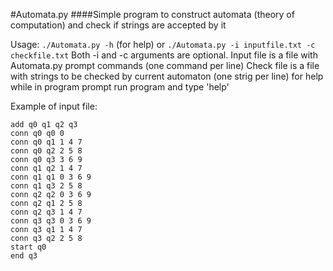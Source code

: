 #Automata.py
####Simple program to construct automata (theory of computation) and check if strings are accepted by it

 Usage: `./Automata.py -h` (for help) or
 `./Automata.py -i inputfile.txt -c checkfile.txt`
 Both -i and -c arguments are optional.
 Input file is a file with Automata.py prompt commands (one command per line)
 Check file is a file with strings to be checked by current automaton (one strig per line)
 for help while in program prompt run program and type 'help'

Example of input file:
```
add q0 q1 q2 q3
conn q0 q0 0
conn q0 q1 1 4 7
conn q0 q2 2 5 8
conn q0 q3 3 6 9
conn q1 q2 1 4 7
conn q1 q1 0 3 6 9
conn q1 q3 2 5 8
conn q2 q2 0 3 6 9
conn q2 q1 2 5 8
conn q2 q3 1 4 7
conn q3 q3 0 3 6 9
conn q3 q1 1 4 7
conn q3 q2 2 5 8
start q0
end q3
```
